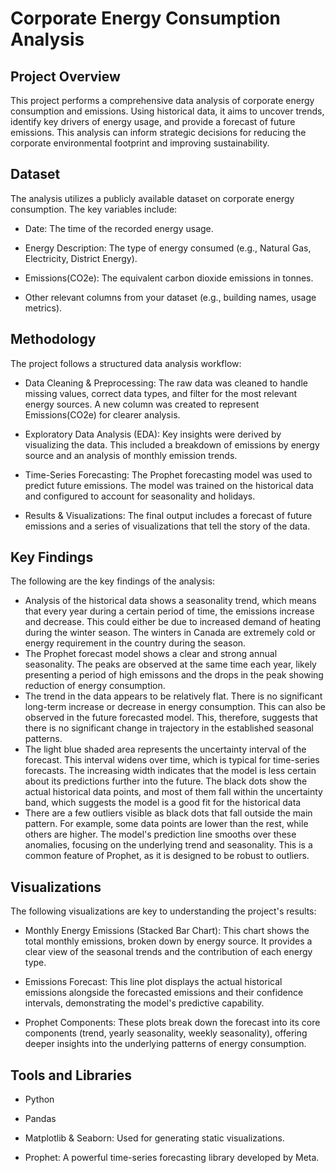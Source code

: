 # Corporate Energy Consumption Analysis

## Project Overview

This project performs a comprehensive data analysis of corporate energy consumption and emissions. Using historical data, it aims to uncover trends, identify key drivers of energy usage, and provide a forecast of future emissions. This analysis can inform strategic decisions for reducing the corporate environmental footprint and improving sustainability.

## Dataset

The analysis utilizes a publicly available dataset on corporate energy consumption. The key variables include:

- Date: The time of the recorded energy usage.

- Energy Description: The type of energy consumed (e.g., Natural Gas, Electricity, District Energy).

- Emissions(CO2e): The equivalent carbon dioxide emissions in tonnes.

- Other relevant columns from your dataset (e.g., building names, usage metrics).

## Methodology

The project follows a structured data analysis workflow:

- Data Cleaning & Preprocessing: The raw data was cleaned to handle missing values, correct data types, and filter for the most relevant energy sources. A new column was created to represent Emissions(CO2e) for clearer analysis.

- Exploratory Data Analysis (EDA): Key insights were derived by visualizing the data. This included a breakdown of emissions by energy source and an analysis of monthly emission trends.

- Time-Series Forecasting: The Prophet forecasting model was used to predict future emissions. The model was trained on the historical data and configured to account for seasonality and holidays.

- Results & Visualizations: The final output includes a forecast of future emissions and a series of visualizations that tell the story of the data.

## Key Findings
The following are the key findings of the analysis:

- Analysis of the historical data shows a seasonality trend, which means that every year during a certain period of time, the emissions increase and decrease. This could either be due to increased demand of heating during the winter season. The winters in Canada are extremely cold or energy requirement in the country during the season.
- The Prophet forecast model shows a clear and strong annual seasonality. The peaks are observed at the same time each year, likely presenting a period of high emissons and the drops in the peak showing reduction of energy consumption.
- The trend in the data appears to be relatively flat. There is no significant long-term increase or decrease in energy consumption. This can also be observed in the future forecasted model. This, therefore, suggests that there is no significant change in trajectory in the established seasonal patterns.
- The light blue shaded area represents the uncertainty interval of the forecast. This interval widens over time, which is typical for time-series forecasts. The increasing width indicates that the model is less certain about its predictions further into the future. The black dots show the actual historical data points, and most of them fall within the uncertainty band, which suggests the model is a good fit for the historical data
- There are a few outliers visible as black dots that fall outside the main pattern. For example, some data points are lower than the rest, while others are higher. The model's prediction line smooths over these anomalies, focusing on the underlying trend and seasonality. This is a common feature of Prophet, as it is designed to be robust to outliers.


## Visualizations

The following visualizations are key to understanding the project's results:

- Monthly Energy Emissions (Stacked Bar Chart): This chart shows the total monthly emissions, broken down by energy source. It provides a clear view of the seasonal trends and the contribution of each energy type.

- Emissions Forecast: This line plot displays the actual historical emissions alongside the forecasted emissions and their confidence intervals, demonstrating the model's predictive capability.

- Prophet Components: These plots break down the forecast into its core components (trend, yearly seasonality, weekly seasonality), offering deeper insights into the underlying patterns of energy consumption.

## Tools and Libraries

- Python

- Pandas

- Matplotlib & Seaborn: Used for generating static visualizations.

- Prophet: A powerful time-series forecasting library developed by Meta.

